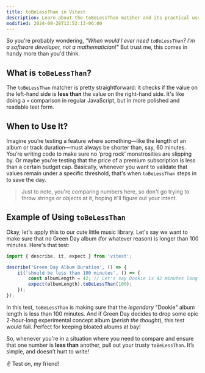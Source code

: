 ```yaml
---
title: toBeLessThan in Vitest
description: Learn about the toBeLessThan matcher and its practical uses.
modified: 2024-09-28T12:52:13-06:00
---
```


So you're probably wondering, *"When would I ever need `toBeLessThan`? I'm a software developer, not a mathematician!"* But trust me, this comes in handy more than you'd think.

## What is `toBeLessThan`?

The `toBeLessThan` matcher is pretty straightforward: it checks if the value on the left-hand side is **less than** the value on the right-hand side. It's like doing a `<` comparison in regular JavaScript, but in more polished and readable test form.

## When to Use It?

Imagine you’re testing a feature where something—like the length of an album or track duration—must always be shorter than, say, 60 minutes. You’re writing code to make sure no ‘prog rock’ monstrosities are slipping by. Or maybe you're testing that the price of a premium subscription is less than a certain budget cap. Basically, whenever you want to validate that values remain under a specific threshold, that's when `toBeLessThan` steps in to save the day.

> Just to note, you're comparing numbers here, so don't go trying to throw strings or objects at it, hoping it'll figure out your intent.

## Example of Using `toBeLessThan`

Okay, let's apply this to our cute little music library. Let's say we want to make sure that no Green Day album (for whatever reason) is longer than 100 minutes. Here's that test:

```javascript
import { describe, it, expect } from 'vitest';

describe('Green Day Album Duration', () => {
	it('should be less than 100 minutes', () => {
		const albumLength = 42; // Let's say Dookie is 42 minutes long
		expect(albumLength).toBeLessThan(100);
	});
});
```

In this test, `toBeLessThan` is making sure that the *legendary* "Dookie" album length is less than 100 minutes. And if Green Day decides to drop some epic 2-hour-long experimental concept album (*perish the thought*), this test would fail. Perfect for keeping bloated albums at bay!

So, whenever you're in a situation where you need to compare and ensure that one number is **less than** another, pull out your trusty `toBeLessThan`. It’s simple, and doesn’t hurt to write!

✌️ Test on, my friend!
